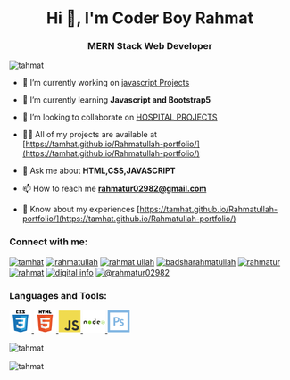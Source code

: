 <h1 align="center">Hi 👋, I'm Coder Boy Rahmat</h1>
<h3 align="center">MERN Stack Web Developer</h3>

<p align="left"> <img src="https://komarev.com/ghpvc/?username=tahmat&label=Profile%20views&color=0e75b6&style=flat" alt="tahmat" /> </p>

- 🔭 I’m currently working on [javascript Projects](https://tamhat.github.io/Rahmatullah-portfolio/)

- 🌱 I’m currently learning **Javascript and Bootstrap5**

- 👯 I’m looking to collaborate on [HOSPITAL PROJECTS](https://tamhat.github.io/Homework-01/)

- 👨‍💻 All of my projects are available at [https://tamhat.github.io/Rahmatullah-portfolio/](https://tamhat.github.io/Rahmatullah-portfolio/)

- 💬 Ask me about **HTML,CSS,JAVASCRIPT**

- 📫 How to reach me **rahmatur02982@gmail.com**

- 📄 Know about my experiences [https://tamhat.github.io/Rahmatullah-portfolio/](https://tamhat.github.io/Rahmatullah-portfolio/)

<h3 align="left">Connect with me:</h3>
<p align="left">
<a href="https://codepen.io/tamhat" target="blank"><img align="center" src="https://raw.githubusercontent.com/rahuldkjain/github-profile-readme-generator/master/src/images/icons/Social/codepen.svg" alt="tamhat" height="30" width="40" /></a>
<a href="https://twitter.com/rahmatullah" target="blank"><img align="center" src="https://raw.githubusercontent.com/rahuldkjain/github-profile-readme-generator/master/src/images/icons/Social/twitter.svg" alt="rahmatullah" height="30" width="40" /></a>
<a href="https://linkedin.com/in/rahmat ullah" target="blank"><img align="center" src="https://raw.githubusercontent.com/rahuldkjain/github-profile-readme-generator/master/src/images/icons/Social/linked-in-alt.svg" alt="rahmat ullah" height="30" width="40" /></a>
<a href="https://instagram.com/badsharahmatullah" target="blank"><img align="center" src="https://raw.githubusercontent.com/rahuldkjain/github-profile-readme-generator/master/src/images/icons/Social/instagram.svg" alt="badsharahmatullah" height="30" width="40" /></a>
<a href="https://dribbble.com/rahmatur" target="blank"><img align="center" src="https://raw.githubusercontent.com/rahuldkjain/github-profile-readme-generator/master/src/images/icons/Social/dribbble.svg" alt="rahmatur" height="30" width="40" /></a>
<a href="https://www.behance.net/rahmat" target="blank"><img align="center" src="https://raw.githubusercontent.com/rahuldkjain/github-profile-readme-generator/master/src/images/icons/Social/behance.svg" alt="rahmat" height="30" width="40" /></a>
<a href="https://www.youtube.com/c/digital info" target="blank"><img align="center" src="https://raw.githubusercontent.com/rahuldkjain/github-profile-readme-generator/master/src/images/icons/Social/youtube.svg" alt="digital info" height="30" width="40" /></a>
<a href="https://www.hackerrank.com/@rahmatur02982" target="blank"><img align="center" src="https://raw.githubusercontent.com/rahuldkjain/github-profile-readme-generator/master/src/images/icons/Social/hackerrank.svg" alt="@rahmatur02982" height="30" width="40" /></a>
</p>

<h3 align="left">Languages and Tools:</h3>
<p align="left"> <a href="https://www.w3schools.com/css/" target="_blank"> <img src="https://raw.githubusercontent.com/devicons/devicon/master/icons/css3/css3-original-wordmark.svg" alt="css3" width="40" height="40"/> </a> <a href="https://www.w3.org/html/" target="_blank"> <img src="https://raw.githubusercontent.com/devicons/devicon/master/icons/html5/html5-original-wordmark.svg" alt="html5" width="40" height="40"/> </a> <a href="https://developer.mozilla.org/en-US/docs/Web/JavaScript" target="_blank"> <img src="https://raw.githubusercontent.com/devicons/devicon/master/icons/javascript/javascript-original.svg" alt="javascript" width="40" height="40"/> </a> <a href="https://nodejs.org" target="_blank"> <img src="https://raw.githubusercontent.com/devicons/devicon/master/icons/nodejs/nodejs-original-wordmark.svg" alt="nodejs" width="40" height="40"/> </a> <a href="https://www.photoshop.com/en" target="_blank"> <img src="https://raw.githubusercontent.com/devicons/devicon/master/icons/photoshop/photoshop-line.svg" alt="photoshop" width="40" height="40"/> </a> </p>

<p><img align="center" src="https://github-readme-stats.vercel.app/api/top-langs?username=tahmat&show_icons=true&locale=en&layout=compact" alt="tahmat" /></p>

<p><img align="center" src="https://github-readme-streak-stats.herokuapp.com/?user=tahmat&" alt="tahmat" /></p>

